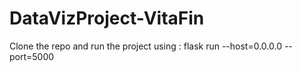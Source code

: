 # DataVizProject-VitaFin

Clone the repo and run the project using : flask run --host=0.0.0.0 --port=5000
